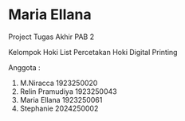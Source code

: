 # Maria Ellana
Project Tugas Akhir PAB 2

Kelompok Hoki
List Percetakan Hoki Digital Printing

Anggota :
1. M.Niracca       1923250020
2. Relin Pramudiya 1923250043
3. Maria Ellana    1923250061
4. Stephanie       2024250002
